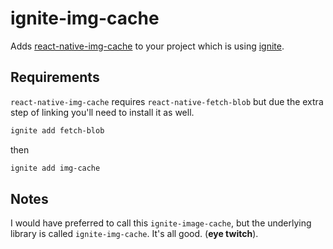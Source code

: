 # ignite-img-cache

Adds [react-native-img-cache](https://github.com/wcandillon/react-native-img-cache) to your project which is using [ignite](https://github.com/infinitered/ignite).

## Requirements

`react-native-img-cache` requires `react-native-fetch-blob` but due the extra step of linking you'll need to install it as well.

```sh
ignite add fetch-blob
```

then 

```sh
ignite add img-cache
```

## Notes

I would have preferred to call this `ignite-image-cache`, but the underlying library is called `ignite-img-cache`.  It's all good.  (__eye twitch__).
